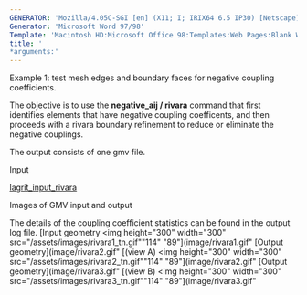 ```yaml
---
GENERATOR: 'Mozilla/4.05C-SGI [en] (X11; I; IRIX64 6.5 IP30) [Netscape]'
Generator: 'Microsoft Word 97/98'
Template: 'Macintosh HD:Microsoft Office 98:Templates:Web Pages:Blank Web Page'
title: '
*arguments:'
---
```


Example 1: test mesh edges and boundary faces for negative coupling
coefficients.


 The objective is to use the **negative\_aij / rivara** command that
 first identifies elements that have negative coupling coefficents, and
 then proceeds with a rivara boundary refinement to reduce or eliminate
 the negative couplings.

 The output consists of one gmv file.

Input

 [lagrit\_input\_rivara](../lagrit_input_rivara)

Images of GMV input and output

 The details of the coupling coefficient statistics can be found in the
 output log file.
[Input geometry 
<img height="300" width="300" src="/assets/images/rivara1_tn.gif""114"
"89"](image/rivara1.gif"
[Output geometry](image/rivara2.gif"
[(view A)
<img height="300" width="300" src="/assets/images/rivara2_tn.gif""114"
"89"](image/rivara2.gif"
[Output geometry](image/rivara3.gif"
[(view B)
<img height="300" width="300" src="/assets/images/rivara3_tn.gif""114"
"89"](image/rivara3.gif"
